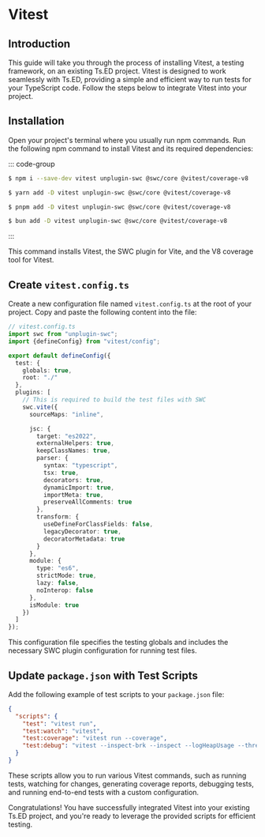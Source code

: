 # Vitest

## Introduction

This guide will take you through the process of installing Vitest, a testing framework, on an existing Ts.ED project.
Vitest is designed to work seamlessly with Ts.ED, providing a simple and efficient way to run tests for your TypeScript
code. Follow the steps below to integrate Vitest into your project.

## Installation

Open your project's terminal where you usually run npm commands.
Run the following npm command to install Vitest and its required dependencies:

::: code-group

```bash [npm]
$ npm i --save-dev vitest unplugin-swc @swc/core @vitest/coverage-v8
```

```bash [yarn]
$ yarn add -D vitest unplugin-swc @swc/core @vitest/coverage-v8
```

```bash [pnpm]
$ pnpm add -D vitest unplugin-swc @swc/core @vitest/coverage-v8
```

```bash [bun]
$ bun add -D vitest unplugin-swc @swc/core @vitest/coverage-v8
```

:::

This command installs Vitest, the SWC plugin for Vite, and the V8 coverage tool for Vitest.

## Create `vitest.config.ts`

Create a new configuration file named `vitest.config.ts` at the root of your project. Copy and paste the following
content into the file:

```typescript
// vitest.config.ts
import swc from "unplugin-swc";
import {defineConfig} from "vitest/config";

export default defineConfig({
  test: {
    globals: true,
    root: "./"
  },
  plugins: [
    // This is required to build the test files with SWC
    swc.vite({
      sourceMaps: "inline",

      jsc: {
        target: "es2022",
        externalHelpers: true,
        keepClassNames: true,
        parser: {
          syntax: "typescript",
          tsx: true,
          decorators: true,
          dynamicImport: true,
          importMeta: true,
          preserveAllComments: true
        },
        transform: {
          useDefineForClassFields: false,
          legacyDecorator: true,
          decoratorMetadata: true
        }
      },
      module: {
        type: "es6",
        strictMode: true,
        lazy: false,
        noInterop: false
      },
      isModule: true
    })
  ]
});
```

This configuration file specifies the testing globals and includes the necessary SWC plugin configuration for running
test files.

## Update `package.json` with Test Scripts

Add the following example of test scripts to your `package.json` file:

```json
{
  "scripts": {
    "test": "vitest run",
    "test:watch": "vitest",
    "test:coverage": "vitest run --coverage",
    "test:debug": "vitest --inspect-brk --inspect --logHeapUsage --threads=false"
  }
}
```

These scripts allow you to run various Vitest commands, such as running tests, watching for changes, generating coverage
reports, debugging tests, and running end-to-end tests with a custom configuration.

Congratulations! You have successfully integrated Vitest into your existing Ts.ED project, and you're ready to leverage
the provided scripts for efficient testing.

